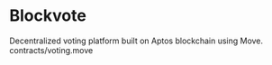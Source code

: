# Blockvote
Decentralized voting platform built on Aptos blockchain using Move.
contracts/voting.move